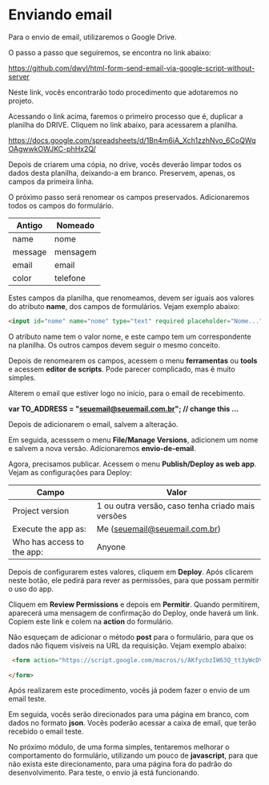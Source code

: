 # Enviando email

Para o envio de email, utilizaremos o Google Drive.

O passo a passo que seguiremos, se encontra no link abaixo:

<https://github.com/dwyl/html-form-send-email-via-google-script-without-server>

Neste link, vocês encontrarão todo procedimento que adotaremos no projeto.

Acessando o link acima, faremos o primeiro processo que é, duplicar a planilha do DRIVE. Cliquem no link abaixo, para acessarem a planilha.

<https://docs.google.com/spreadsheets/d/1Bn4m6iA_Xch1zzhNvo_6CoQWqOAgwwkOWJKC-phHx2Q/>

Depois de criarem uma cópia, no drive, vocês deverão limpar todos os dados desta planilha, deixando-a em branco. Preservem, apenas, os campos da primeira linha.

O próximo passo será renomear os campos preservados. Adicionaremos todos os campos do formulário.

| Antigo | Nomeado |
| ------ | ------- |
| name | nome |
| message | mensagem |
| email | email |
| color | telefone |

Estes campos da planilha, que renomeamos, devem ser iguais aos valores do atributo **name**, dos campos de formulários. Vejam exemplo abaixo:

```html
<input id="nome" name="nome" type="text" required placeholder="Nome...">
```

O atributo name tem o valor nome, e este campo tem um correspondente na planilha. Os outros campos devem seguir o mesmo conceito.

Depois de renomearem os campos, acessem o menu **ferramentas** ou **tools** e acessem **editor de scripts**. Pode parecer complicado, mas é muito simples.

Alterem o email que estiver logo no início, para o  email de recebimento.

**var TO_ADDRESS = "seuemail@seuemail.com.br"; // change this ...**

Depois de adicionarem o email, salvem a alteração.

Em seguida, acesssem o menu **File/Manage Versions**, adicionem um nome e salvem a nova versão. Adicionaremos **envio-de-email**.

Agora, precisamos publicar. Acessem o menu **Publish/Deploy as web app**. Vejam as configurações para Deploy:

| Campo | Valor |
| ------ | ------- |
| Project version | 1 ou outra versão, caso tenha criado mais versões |
| Execute the app as: | Me (seuemail@seuemail.com.br) |
| Who has access to the app: | Anyone |

Depois de configurarem estes valores, cliquem em **Deploy**. Após clicarem neste botão, ele pedirá para rever as permissões, para que possam permitir o uso do app.

Cliquem em **Review Permissions** e depois em **Permitir**. Quando permitirem, aparecerá uma mensagem de confirmação do Deploy, onde haverá um link. Copiem este link e colem na **action** do formulário.

Não esqueçam de adicionar o método **post** para o formulário, para que os dados não fiquem visíveis na URL da requisição. Vejam exemplo abaixo:

```html
 <form action="https://script.google.com/macros/s/AKfycbzIW63Q_tt3yWcDVWjmVNc77zglxx-ftymOhaWBBAZeIVMsXD0/exec" method="post" class="row">
                
</form>
```

Após realizarem este procedimento, vocês já podem fazer o envio de um email teste.

Em seguida, vocês serão direcionados para uma página em branco, com dados no formato **json**. Vocês poderão acessar a caixa de email, que terão recebido o email teste.

No próximo módulo, de uma forma simples, tentaremos melhorar o comportamento do formulário, utilizando um pouco de **javascript**, para que não exista este direcionamento, para uma página fora do padrão do desenvolvimento. Para teste, o envio já está funcionando.